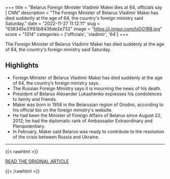 +++
title = "Belarus Foreign Minister Vladimir Makei dies at 64, officials say | CNN"
description = "The Foreign Minister of Belarus Vladimir Makei has died suddenly at the age of 64, the country's foreign ministry said Saturday."
date = "2022-11-27 11:12:11"
slug = "638345e31f93b8436de2e732"
image = "https://i.imgur.com/IxDO1R8.jpg"
score = "1314"
categories = ['officials', 'vladimir', '64']
+++

The Foreign Minister of Belarus Vladimir Makei has died suddenly at the age of 64, the country's foreign ministry said Saturday.

## Highlights

- Foreign Minister of Belarus Vladimir Makei has died suddenly at the age of 64, the country’s foreign ministry says.
- The Russian Foreign Ministry says it is mourning the news of his death.
- President of Belarus Alexander Lukashenko expresses his condolences to family and friends.
- Makei was born in 1958 in the Belarusian region of Grodno, according to his official bio on the foreign ministry's website.
- He had been the Minister of Foreign Affairs of Belarus since August 22, 2012; he had the diplomatic rank of Ambassador Extraordinary and Plenipotentiary.
- In February, Makei said Belarus was ready to contribute to the resolution of the crisis between Russia and Ukraine.

---

{{< rawhtml >}}
  <p class="article-category">
    <a target="_blank" href="https://www.cnn.com/2022/11/26/europe/belarus-foreign-minister-dies-intl/index.html">READ THE ORIGINAL ARTICLE</a>
  </p>
{{< /rawhtml >}}
